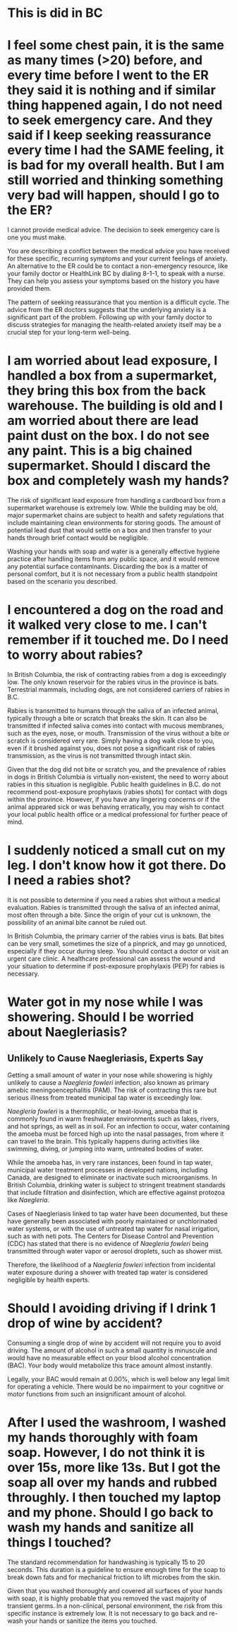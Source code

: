 # This is did in BC
# I feel some chest pain, it is the same as many times (>20) before, and every time before I went to the ER they said it is nothing and if similar thing happened again, I do not need to seek emergency care. And they said if I keep seeking reassurance every time I had the SAME feeling, it is bad for my overall health. But I am still worried and thinking something very bad will happen, should I go to the ER?
I cannot provide medical advice. The decision to seek emergency care is one you must make.

You are describing a conflict between the medical advice you have received for these specific, recurring symptoms and your current feelings of anxiety. An alternative to the ER could be to contact a non-emergency resource, like your family doctor or HealthLink BC by dialing 8-1-1, to speak with a nurse. They can help you assess your symptoms based on the history you have provided them.

The pattern of seeking reassurance that you mention is a difficult cycle. The advice from the ER doctors suggests that the underlying anxiety is a significant part of the problem. Following up with your family doctor to discuss strategies for managing the health-related anxiety itself may be a crucial step for your long-term well-being.

# I am worried about lead exposure, I handled a box from a supermarket, they bring this box from the back warehouse. The building is old and I am worried about there are lead paint dust on the box. I do not see any paint. This is a big chained supermarket. Should I discard the box and completely wash my hands?
The risk of significant lead exposure from handling a cardboard box from a supermarket warehouse is extremely low. While the building may be old, major supermarket chains are subject to health and safety regulations that include maintaining clean environments for storing goods. The amount of potential lead dust that would settle on a box and then transfer to your hands through brief contact would be negligible.

Washing your hands with soap and water is a generally effective hygiene practice after handling items from any public space, and it would remove any potential surface contaminants. Discarding the box is a matter of personal comfort, but it is not necessary from a public health standpoint based on the scenario you described.

# I encountered a dog on the road and it walked very close to me. I can't remember if it touched me. Do I need to worry about rabies?
In British Columbia, the risk of contracting rabies from a dog is exceedingly low. The only known reservoir for the rabies virus in the province is bats. Terrestrial mammals, including dogs, are not considered carriers of rabies in B.C.

Rabies is transmitted to humans through the saliva of an infected animal, typically through a bite or scratch that breaks the skin. It can also be transmitted if infected saliva comes into contact with mucous membranes, such as the eyes, nose, or mouth. Transmission of the virus without a bite or scratch is considered very rare. Simply having a dog walk close to you, even if it brushed against you, does not pose a significant risk of rabies transmission, as the virus is not transmitted through intact skin.

Given that the dog did not bite or scratch you, and the prevalence of rabies in dogs in British Columbia is virtually non-existent, the need to worry about rabies in this situation is negligible. Public health guidelines in B.C. do not recommend post-exposure prophylaxis (rabies shots) for contact with dogs within the province. However, if you have any lingering concerns or if the animal appeared sick or was behaving erratically, you may wish to contact your local public health office or a medical professional for further peace of mind.

# I suddenly noticed a small cut on my leg. I don't know how it got there. Do I need a rabies shot?
It is not possible to determine if you need a rabies shot without a medical evaluation. Rabies is transmitted through the saliva of an infected animal, most often through a bite. Since the origin of your cut is unknown, the possibility of an animal bite cannot be ruled out.

In British Columbia, the primary carrier of the rabies virus is bats. Bat bites can be very small, sometimes the size of a pinprick, and may go unnoticed, especially if they occur during sleep. You should contact a doctor or visit an urgent care clinic. A healthcare professional can assess the wound and your situation to determine if post-exposure prophylaxis (PEP) for rabies is necessary.

# Water got in my nose while I was showering. Should I be worried about Naegleriasis?
## Unlikely to Cause Naegleriasis, Experts Say

Getting a small amount of water in your nose while showering is highly unlikely to cause a *Naegleria fowleri* infection, also known as primary amebic meningoencephalitis (PAM). The risk of contracting this rare but serious illness from treated municipal tap water is exceedingly low.

*Naegleria fowleri* is a thermophilic, or heat-loving, amoeba that is commonly found in warm freshwater environments such as lakes, rivers, and hot springs, as well as in soil. For an infection to occur, water containing the amoeba must be forced high up into the nasal passages, from where it can travel to the brain. This typically happens during activities like swimming, diving, or jumping into warm, untreated bodies of water.

While the amoeba has, in very rare instances, been found in tap water, municipal water treatment processes in developed nations, including Canada, are designed to eliminate or inactivate such microorganisms. In British Columbia, drinking water is subject to stringent treatment standards that include filtration and disinfection, which are effective against protozoa like *Naegleria*.

Cases of Naegleriasis linked to tap water have been documented, but these have generally been associated with poorly maintained or unchlorinated water systems, or with the use of untreated tap water for nasal irrigation, such as with neti pots. The Centers for Disease Control and Prevention (CDC) has stated that there is no evidence of *Naegleria fowleri* being transmitted through water vapor or aerosol droplets, such as shower mist.

Therefore, the likelihood of a *Naegleria fowleri* infection from incidental water exposure during a shower with treated tap water is considered negligible by health experts.

# Should I avoiding driving if I drink 1 drop of wine by accident?
Consuming a single drop of wine by accident will not require you to avoid driving. The amount of alcohol in such a small quantity is minuscule and would have no measurable effect on your blood alcohol concentration (BAC). Your body would metabolize this trace amount almost instantly.

Legally, your BAC would remain at 0.00%, which is well below any legal limit for operating a vehicle. There would be no impairment to your cognitive or motor functions from such an insignificant amount of alcohol.

# After I used the washroom, I washed my hands thoroughly with foam soap. However, I do not think it is over 15s, more like 13s. But I got the soap all over my hands and rubbed throughly. I then touched my laptop and my phone. Should I go back to wash my hands and sanitize all things I touched?
The standard recommendation for handwashing is typically 15 to 20 seconds. This duration is a guideline to ensure enough time for the soap to break down fats and for mechanical friction to lift microbes from the skin.

Given that you washed thoroughly and covered all surfaces of your hands with soap, it is highly probable that you removed the vast majority of transient germs. In a non-clinical, personal environment, the risk from this specific instance is extremely low. It is not necessary to go back and re-wash your hands or sanitize the items you touched.
